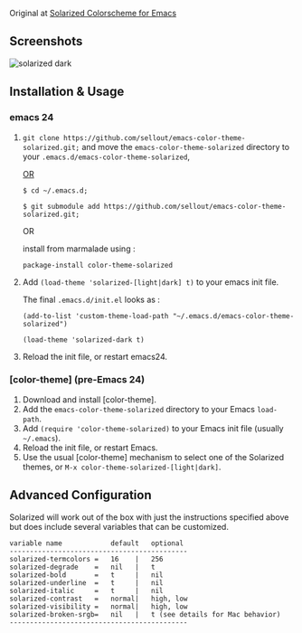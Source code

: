 Original at [Solarized Colorscheme for Emacs](https://github.com/sellout/emacs-color-theme-solarized/blob/master/README.md)

Screenshots
-----------

![solarized dark](https://github.com/altercation/solarized/raw/master/img/solarized-vim.png)

Installation & Usage
--------------------

### emacs 24

1. `git clone https://github.com/sellout/emacs-color-theme-solarized.git;` and move the `emacs-color-theme-solarized` directory to your  `.emacs.d/emacs-color-theme-solarized`,
   
   [OR](http://david.rothlis.net/emacs/customize_colors.html)

    `$ cd ~/.emacs.d;`

    `$ git submodule add https://github.com/sellout/emacs-color-theme-solarized.git;`

   OR 
   
    install from marmalade using :

    `package-install color-theme-solarized`
   
2. Add `(load-theme 'solarized-[light|dark] t)` to your emacs init file.

   The final `.emacs.d/init.el` looks as : 

    `(add-to-list 'custom-theme-load-path "~/.emacs.d/emacs-color-theme-solarized")`
    
    `(load-theme 'solarized-dark t)`

3. Reload the init file, or restart emacs24.

### [color-theme] \(pre-Emacs 24\)

1. Download and install [color-theme].
2. Add the `emacs-color-theme-solarized` directory to your Emacs `load-path`.
3. Add `(require 'color-theme-solarized)` to your Emacs init file (usually `~/.emacs`).
3. Reload the init file, or restart Emacs.
4. Use the usual [color-theme] mechanism to select one of the Solarized themes, or `M-x color-theme-solarized-[light|dark]`.

Advanced Configuration
----------------------

Solarized will work out of the box with just the instructions specified above
but does include several variables that can be customized.

    variable name            default   optional
    --------------------------------------------
    solarized-termcolors =   16    |   256
    solarized-degrade    =   nil   |   t
    solarized-bold       =   t     |   nil
    solarized-underline  =   t     |   nil
    solarized-italic     =   t     |   nil
    solarized-contrast   =   normal|   high, low
    solarized-visibility =   normal|   high, low
    solarized-broken-srgb=   nil   |   t (see details for Mac behavior)
    --------------------------------------------

